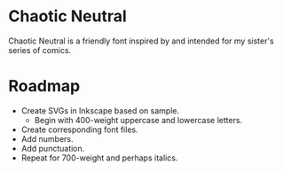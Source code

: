 # Chaotic Neutral

Chaotic Neutral is a friendly font
inspired by and intended for my sister's series of comics.

# Roadmap

- Create SVGs in Inkscape based on sample.
    - Begin with 400-weight uppercase and lowercase letters.
- Create corresponding font files.
- Add numbers.
- Add punctuation.
- Repeat for 700-weight and perhaps italics.
